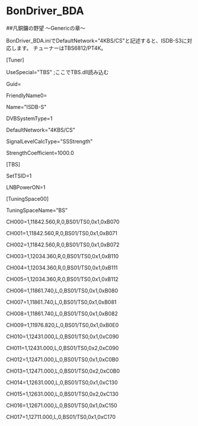 # BonDriver_BDA
##凡銅鑼の野望 ～Genericの章～

BonDriver_BDA.iniでDefaultNetwork="4KBS/CS"と記述すると、ISDB-S3に対応します。
チューナーはTBS6812/PT4K。


[Tuner]

UseSpecial="TBS" ;ここでTBS.dll読み込む

Guid=

FriendlyName0=

Name="ISDB-S"

DVBSystemType=1

DefaultNetwork="4KBS/CS"

SignalLevelCalcType="SSStrength"

StrengthCoefficient=1000.0

[TBS]

SetTSID=1

LNBPowerON=1


[TuningSpace00]

TuningSpaceName=”BS”

CH000=1,11842.560,R,0,BS01/TS0,0x1,0xB070

CH001=1,11842.560,R,0,BS01/TS0,0x1,0xB071

CH002=1,11842.560,R,0,BS01/TS0,0x1,0xB072

CH003=1,12034.360,R,0,BS01/TS0,0x1,0xB110

CH004=1,12034.360,R,0,BS01/TS0,0x1,0xB111

CH005=1,12034.360,R,0,BS01/TS0,0x1,0xB112

CH006=1,11861.740,L,0,BS01/TS0,0x1,0xB080

CH007=1,11861.740,L,0,BS01/TS0,0x1,0xB081

CH008=1,11861.740,L,0,BS01/TS0,0x1,0xB082

CH009=1,11976.820,L,0,BS01/TS0,0x1,0xB0E0

CH010=1,12431.000,L,0,BS01/TS0,0x1,0xC090

CH011=1,12431.000,L,0,BS01/TS0,0x2,0xC090

CH012=1,12471.000,L,0,BS01/TS0,0x1,0xC0B0

CH013=1,12471.000,L,0,BS01/TS0,0x2,0xC0B0

CH014=1,12631.000,L,0,BS01/TS0,0x1,0xC130

CH015=1,12631.000,L,0,BS01/TS0,0x2,0xC130

CH016=1,12671.000,L,0,BS01/TS0,0x1,0xC150

CH017=1,12711.000,L,0,BS01/TS0,0x1,0xC170

